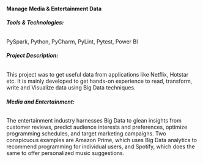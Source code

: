 #### **Manage Media & Entertainment Data**

###### **Tools & Technologies:**
PySpark, Python, PyCharm, PyLint, Pytest, Power BI

###### **Project Description:**

This project was to get useful data from applications like Netflix, Hotstar etc. It is mainly developed to get hands-on experience to read, transform, write and Visualize data using Big Data techniques.

###### **Media and Entertainment:**
The entertainment industry harnesses Big Data to glean insights from customer reviews, predict audience interests and preferences, optimize programming schedules, and target marketing campaigns.
Two conspicuous examples are Amazon Prime, which uses Big Data analytics to recommend programming for individual users, and Spotify, which does the same to offer personalized music suggestions.

